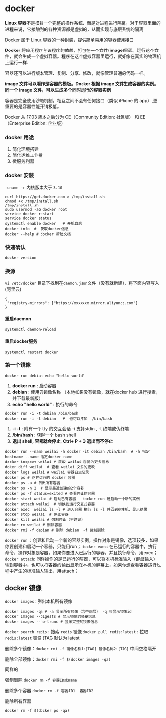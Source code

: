 # docker
**Linux 容器**不是模拟一个完整的操作系统，而是对进程进行隔离。对于容器里面的进程来说，它接触到的各种资源都是虚拟的，从而实现与底层系统的隔离

Docker 属于 Linux 容器的一种封装，提供简单易用的容器使用接口

**Docker** 将应用程序与该程序的依赖，打包在一个文件(**image**)里面。运行这个文件，就会生成一个虚拟容器。程序在这个虚拟容器里运行，就好像在真实的物理机上运行一样.

容器还可以进行版本管理、复制、分享、修改，就像管理普通的代码一样。

**image 文件可以看作是容器的模板。Docker 根据 image 文件生成容器的实例。同一个 image 文件，可以生成多个同时运行的容器实例**

容器是完全使用沙箱机制，相互之间不会有任何接口（类似 iPhone 的 app）,更重要的是容器性能开销极低。
 
Docker 从 17.03 版本之后分为 CE（Community Edition: 社区版） 和 EE（Enterprise Edition: 企业版）

### docker 用途
1. 简化环境搭建
2. 简化运维工作量
3. 微服务利器

### docker 安装
` uname -r` 内核版本大于 `3.10`

```
curl https://get.docker.com > /tmp/install.sh
chmod +x /tmp/install.sh
/tmp/install.sh
sudo usermod -aG docker root
service docker restart
service docker status
systemctl enable docker   # 开机自启
docker info  #  获取docker信息
docker --help # docker 帮助文档

```

### 快速确认

`docker version `


### 换源
`vi /etc/docker`  目录下找到在`daemon.json`文件（没有就新建），将下面内容写入(阿里云)
```
{
 "registry-mirrors": ["https://xxxxxxx.mirror.aliyuncs.com"]
}
```

#### 重启daemon
`systemctl daemon-reload`
 
#### 重启docker服务
`systemctl restart docker`

### 第一个镜像

```
docker run debian echo "hello world"
```

1. **docker run**  : 启动容器
2. **debian** : 使用的镜像名称  （本地如果没有镜像，就在docker hub 进行搜素，并下载最新版）
3. **echo "hello world"** : 执行的命令


```
docker run -i -t debian /bin/bash   
docker run -i -t debian   #  也可以不加  /bin/bash
```


1. **-i -t**  : 附有一个 tty 的交互会话     -i 支持stdin , -t 终端或伪终端
2. **/bin/bash** : 获得一个 bash shell
3. **退出 shell, 容器就会停止**, **Ctrl+ P + Q 退出而不停止**

``` 
docker run --name weilai -h docker -it debian /bin/bash  # -h 指定hostname --name 指定docker name
docker inspect weilai # 获取 weilai 容器的更多信息
doker diff weilai  # 查看 weilai 文件的更改
docker logs weilai # weilai 容器日志记录
docker ps # 正在运行的 docker 容器
docker ps -a # 列出所有容器
docker ps -n 2  # 显示最近创建的2个容器
docker ps -f status=exited # 查看停止的容器
docker start weilai # 启动已有容器   docker run 是启动一个新的实例  
docker attach weilai  # 切换到运行交互式容器
docker exec  weilai ls -l # 进入容器 执行 ls -l 并回到宿主机，显示结果
docker stop weilai  # 停止容器
docker kill weilai # 强制停止（不建议）
docker rm weilai # 删除容器
docker rmi -f debian # 删除 debian  -f 强制删除

```


`docker run` ：创建和启动一个新的容器实例，操作对象是镜像，选项较多，如果你要创建和启动一个容器，只能用run；
`docker exec`: 在已运行的容器中，执行命令，操作对象是容器，如果你要进入已运行的容器，并且执行命令，用exec；
`docker attach`: 同样操作的是已运行的容器，可以将本机标准输入（键盘输入）输到容器中，也可以将容器的输出显示在本机的屏幕上，如果你想查看容器运行过程中产生的标准输入输出，用attach；

## docker 镜像
`docker images` : 列出本机所有镜像
```
docker images -qa # -a 显示所有镜像（含中间层） -q 只显示镜像id
docker images --digests # 显示镜像的摘要信息
docker images --no-trunc # 显示完整的镜像信息 
```

`docker search redis` : 搜索 `redis` 镜像
`docker pull redis:latest`  :  拉取 `redis:latest` 镜像 (TAG  默认为 latest

删除多个镜像：`docker rmi -f 镜像名称1:[TAG] 镜像名称2:[TAG]`
中间空格隔开
 
删除全部镜像：`docker rmi -f $(docker images -qa)`

同样的

强制删除 `docker rm -f 容器ID或name`

删除多个容器 
`docker rm -f 容器ID1  容器ID2 `
 
删除所有容器

`docker rm -f $(docker ps -qa)`
 




